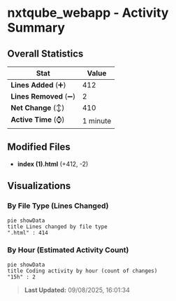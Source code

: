 # nxtqube_webapp - Activity Summary 

## Overall Statistics

| Stat                   | Value                                                             |
| ---------------------- | ----------------------------------------------------------------- |
| **Lines Added** (➕)   | 412                                          |
| **Lines Removed** (➖) | 2                                        |
| **Net Change** (↕)    | 410                |
| **Active Time** (⌚)   | 1 minute |


## Modified Files
- **index (1).html** (+412, -2)

## Visualizations

### By File Type (Lines Changed)

```mermaid
pie showData
title Lines changed by file type
".html" : 414
```

### By Hour (Estimated Activity Count)

```mermaid
pie showData
title Coding activity by hour (count of changes)
"15h" : 2
```


> **Last Updated:** 09/08/2025, 16:01:34
